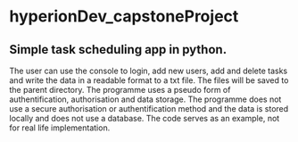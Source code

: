 # hyperionDev_capstoneProject

## Simple task scheduling app in python. 

The user can use the console to login, add new users, add and delete tasks and write the data in a readable format to a txt file. 
The files will be saved to the parent directory. The programme uses a pseudo form of authentification, authorisation and data storage. The programme does not use a secure
authorisation or authentification method and the data is stored locally and does not use a database. The code serves as an example, not for real life implementation. 

